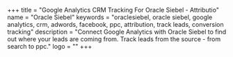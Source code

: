 +++
title = "Google Analytics CRM Tracking For Oracle Siebel - Attributio"
name = "Oracle Siebel"
keywords = "oraclesiebel, oracle siebel, google analytics, crm, adwords, facebook, ppc, attribution, track leads, conversion tracking"
description = "Connect Google Analytics with Oracle Siebel to find out where your leads are coming from. Track leads from the source - from search to ppc."
logo = ""
+++
